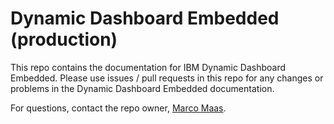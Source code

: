 # Dynamic Dashboard Embedded (production)

This repo contains the documentation for IBM Dynamic Dashboard Embedded. Please use issues / pull requests in this repo for any changes or problems in the Dynamic Dashboard Embedded documentation.

For questions, contact the repo owner, [Marco Maas](https://github.ibm.com/marco-maas).
